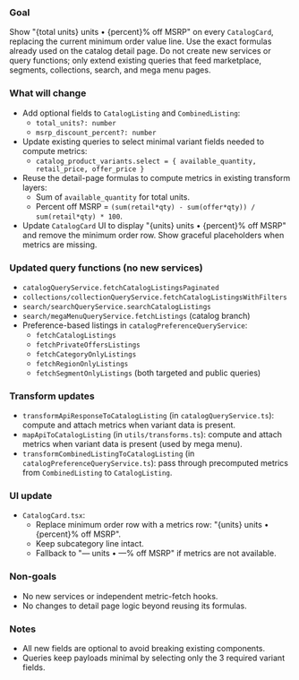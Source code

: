 ### Goal

Show "{total units} units • {percent}% off MSRP" on every `CatalogCard`, replacing the current minimum order value line. Use the exact formulas already used on the catalog detail page. Do not create new services or query functions; only extend existing queries that feed marketplace, segments, collections, search, and mega menu pages.

### What will change

- Add optional fields to `CatalogListing` and `CombinedListing`:
  - `total_units?: number`
  - `msrp_discount_percent?: number`
- Update existing queries to select minimal variant fields needed to compute metrics:
  - `catalog_product_variants.select = { available_quantity, retail_price, offer_price }`
- Reuse the detail-page formulas to compute metrics in existing transform layers:
  - Sum of `available_quantity` for total units.
  - Percent off MSRP = `(sum(retail*qty) - sum(offer*qty)) / sum(retail*qty) * 100`.
- Update `CatalogCard` UI to display "{units} units • {percent}% off MSRP" and remove the minimum order row. Show graceful placeholders when metrics are missing.

### Updated query functions (no new services)

- `catalogQueryService.fetchCatalogListingsPaginated`
- `collections/collectionQueryService.fetchCatalogListingsWithFilters`
- `search/searchQueryService.searchCatalogListings`
- `search/megaMenuQueryService.fetchListings` (catalog branch)
- Preference-based listings in `catalogPreferenceQueryService`:
  - `fetchCatalogListings`
  - `fetchPrivateOffersListings`
  - `fetchCategoryOnlyListings`
  - `fetchRegionOnlyListings`
  - `fetchSegmentOnlyListings` (both targeted and public queries)

### Transform updates

- `transformApiResponseToCatalogListing` (in `catalogQueryService.ts`): compute and attach metrics when variant data is present.
- `mapApiToCatalogListing` (in `utils/transforms.ts`): compute and attach metrics when variant data is present (used by mega menu).
- `transformCombinedListingToCatalogListing` (in `catalogPreferenceQueryService.ts`): pass through precomputed metrics from `CombinedListing` to `CatalogListing`.

### UI update

- `CatalogCard.tsx`:
  - Replace minimum order row with a metrics row: "{units} units • {percent}% off MSRP".
  - Keep subcategory line intact.
  - Fallback to "— units • —% off MSRP" if metrics are not available.

### Non-goals

- No new services or independent metric-fetch hooks.
- No changes to detail page logic beyond reusing its formulas.

### Notes

- All new fields are optional to avoid breaking existing components.
- Queries keep payloads minimal by selecting only the 3 required variant fields.
